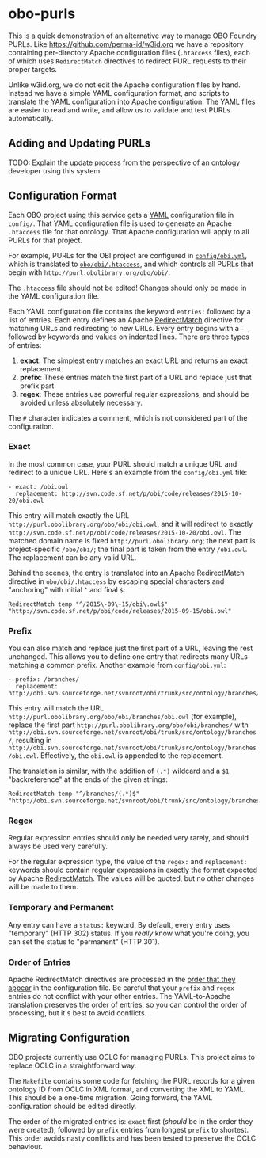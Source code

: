 # obo-purls

This is a quick demonstration of an alternative way to manage OBO Foundry PURLs. Like <https://github.com/perma-id/w3id.org> we have a repository containing per-directory Apache configuration files (`.htaccess` files), each of which uses `RedirectMatch` directives to redirect PURL requests to their proper targets.

Unlike w3id.org, we do not edit the Apache configuration files by hand. Instead we have a simple YAML configuration format, and scripts to translate the YAML configuration into Apache configuration. The YAML files are easier to read and write, and allow us to validate and test PURLs automatically.


## Adding and Updating PURLs

TODO: Explain the update process from the perspective of an ontology developer using this system.



## Configuration Format

Each OBO project using this service gets a [YAML](http://yaml.org) configuration file in `config/`. That YAML configuration file is used to generate an Apache `.htaccess` file for that ontology. That Apache configuration will apply to all PURLs for that project.

For example, PURLs for the OBI project are configured in [`config/obi.yml`](config/obi.yml), which is translated to [`obo/obi/.htaccess`](obo/obi/.htaccess), and which controls all PURLs that begin with `http://purl.obolibrary.org/obo/obi/`.

The `.htaccess` file should not be edited! Changes should only be made in the YAML configuration file.

Each YAML configuration file contains the keyword `entries:` followed by a list of entries. Each entry defines an Apache [RedirectMatch](https://httpd.apache.org/docs/2.4/mod/mod_alias.html#redirectmatch) directive for matching URLs and redirecting to new URLs. Every entry begins with a `- `, followed by keywords and values on indented lines. There are three types of entries:

1. **exact**: The simplest entry matches an exact URL and returns an exact replacement
2. **prefix**: These entries match the first part of a URL and replace just that prefix part
3. **regex**: These entries use powerful regular expressions, and should be avoided unless absolutely necessary.

The `#` character indicates a comment, which is not considered part of the configuration.


### Exact

In the most common case, your PURL should match a unique URL and redirect to a unique URL. Here's an example from the `config/obi.yml` file:

    - exact: /obi.owl
      replacement: http://svn.code.sf.net/p/obi/code/releases/2015-10-20/obi.owl

This entry will match exactly the URL `http://purl.obolibrary.org/obo/obi/obi.owl`, and it will redirect to exactly `http://svn.code.sf.net/p/obi/code/releases/2015-10-20/obi.owl`. The matched domain name is fixed `http://purl.obolibrary.org`; the next part is project-specific `/obo/obi/`; the final part is taken from the entry `/obi.owl`. The replacement can be any valid URL.

Behind the scenes, the entry is translated into an Apache RedirectMatch directive in `obo/obi/.htaccess` by escaping special characters and "anchoring" with initial `^` and final `$`:

    RedirectMatch temp "^/2015\-09\-15/obi\.owl$" "http://svn.code.sf.net/p/obi/code/releases/2015-09-15/obi.owl"


### Prefix

You can also match and replace just the first part of a URL, leaving the rest unchanged. This allows you to define one entry that redirects many URLs matching a common prefix. Another example from `config/obi.yml`:

    - prefix: /branches/
      replacement: http://obi.svn.sourceforge.net/svnroot/obi/trunk/src/ontology/branches/

This entry will match the URL `http://purl.obolibrary.org/obo/obi/branches/obi.owl` (for example), replace the first part `http://purl.obolibrary.org/obo/obi/branches/` with `http://obi.svn.sourceforge.net/svnroot/obi/trunk/src/ontology/branches/`, resulting in `http://obi.svn.sourceforge.net/svnroot/obi/trunk/src/ontology/branches/obi.owl`. Effectively, the `obi.owl` is appended to the replacement.

The translation is similar, with the addition of `(.*)` wildcard and a `$1` "backreference" at the ends of the given strings:

    RedirectMatch temp "^/branches/(.*)$" "http://obi.svn.sourceforge.net/svnroot/obi/trunk/src/ontology/branches/$1"


### Regex

Regular expression entries should only be needed very rarely, and should always be used very carefully.

For the regular expression type, the value of the `regex:` and `replacement:` keywords should contain regular expressions in exactly the format expected by Apache [RedirectMatch](https://httpd.apache.org/docs/2.4/mod/mod_alias.html#redirectmatch). The values will be quoted, but no other changes will be made to them.


### Temporary and Permanent

Any entry can have a `status:` keyword. By default, every entry uses "temporary" (HTTP 302) status. If you *really* know what you're doing, you can set the status to "permanent" (HTTP 301).


### Order of Entries

Apache RedirectMatch directives are processed in the [order that they appear](https://httpd.apache.org/docs/2.4/mod/mod_alias.html#order) in the configuration file. Be careful that your `prefix` and `regex` entries do not conflict with your other entries. The YAML-to-Apache translation preserves the order of entries, so you can control the order of processing, but it's best to avoid conflicts.


## Migrating Configuration

OBO projects currently use OCLC for managing PURLs. This project aims to replace OCLC in a straightforward way.

The `Makefile` contains some code for fetching the PURL records for a given ontology ID from OCLC in XML format, and converting the XML to YAML. This should be a one-time migration. Going forward, the YAML configuration should be edited directly.

The order of the migrated entries is: `exact` first (*should* be in the order they were created), followed by `prefix` entries from longest `prefix` to shortest. This order avoids nasty conflicts and has been tested to preserve the OCLC behaviour.
